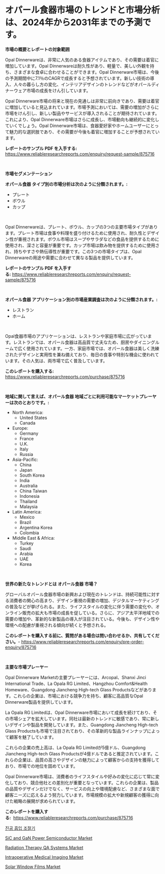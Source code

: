 <p><h1>オパール食器市場のトレンドと市場分析は、2024年から2031年までの予測です。</h1></p><p><strong>市場の概要とレポートの対象範囲</strong></p>
<p><p>Opal Dinnerwareは、非常に人気のある食器アイテムであり、その需要は着官に増加しています。Opal Dinnerwareは耐久性があり、軽量で、美しい外観を持ち、さまざまな食卓に合わせることができます。Opal Dinnerware市場は、今後の予測期間中に7.1％のCAGRで成長すると予想されています。新しい技術の導入、人々の暮らし方の変化、インテリアデザインのトレンドなどがオパールディナーウェア市場の成長をけん引しています。</p><p>Opal Dinnerware市場の将来と現在の見通しは非常に前向きであり、需要は着官に増加していると見込まれています。市場予測においては、需要の増加がさらに市場をけん引し、新しい製品やサービスが導入されることが期待されています。これにより、Opal Dinnerware市場はさらに成長し、市場動向も継続的に変化していくでしょう。Opal Dinnerware市場は、食器愛好家やホームユーザーにとって魅力的な選択肢であり、その需要が今後も着官に増加することが予想されています。</p></p>
<p><strong>レポートのサンプル PDF を入手する:</strong> <a href="https://www.reliableresearchreports.com/enquiry/request-sample/875716">https://www.reliableresearchreports.com/enquiry/request-sample/875716</a></p>
<p>&nbsp;</p>
<p><strong>市場セグメンテーション</strong></p>
<p><strong>オパール食器 タイプ別の市場分析は次のように分類されます。:</strong></p>
<p><ul><li>プレート</li><li>ボウル</li><li>カップ</li></ul></p>
<p>&nbsp;</p>
<p><p>Opal Dinnerwareは、プレート、ボウル、カップの3つの主要市場タイプがあります。プレート市場は食事や料理を盛り付けるために使用され、耐久性とデザイン性が重視されます。ボウル市場はスープやサラダなどの食品を提供するために使用され、深さと容量が重要です。カップ市場は飲み物を提供するために使用され、持ちやすさや熱伝導性が重要です。この3つの市場タイプは、Opal Dinnerwareの用途や需要に合わせて異なる製品を提供しています。</p></p>
<p><strong>レポートのサンプル PDF を入手する:</strong>&nbsp;<a href="https://www.reliableresearchreports.com/enquiry/request-sample/875716">https://www.reliableresearchreports.com/enquiry/request-sample/875716</a></p>
<p>&nbsp;</p>
<p><strong> オパール食器 アプリケーション別の市場産業調査は次のように分類されます。:</strong></p>
<p><ul><li>レストラン</li><li>ホーム</li></ul></p>
<p>&nbsp;</p>
<p><p>Opal食器市場のアプリケーションは、レストランや家庭市場に広がっています。レストランでは、オパール食器は高品質で丈夫なため、厨房やダイニングルームで広く使用されています。一方、家庭市場では、オパール食器は美しく洗練されたデザインと実用性を兼ね備えており、毎日の食事や特別な機会に使われています。その人気は、両市場で広く普及しています。</p></p>
<p><strong>このレポートを購入する:</strong>&nbsp; <a href="https://www.reliableresearchreports.com/purchase/875716">https://www.reliableresearchreports.com/purchase/875716</a></p>
<p>&nbsp;</p>
<p><strong>地域に関して言えば、オパール食器 地域ごとに利用可能なマーケットプレーヤーは次のとおりです。:</strong></p>
<p><ul>
    <li>
        North America:
        <ul>
            <li>United States</li>
            <li>Canada</li>
        </ul>
    </li>
    <li>
        Europe:
        <ul>
            <li>Germany</li>
            <li>France</li>
            <li>U.K.</li>
            <li>Italy</li>
            <li>Russia</li>
        </ul>
    </li>
    <li>
        Asia-Pacific:
        <ul>
            <li>China</li>
            <li>Japan</li>
            <li>South Korea</li>
            <li>India</li>
            <li>Australia</li>
            <li>China Taiwan</li>
            <li>Indonesia</li>
            <li>Thailand</li>
            <li>Malaysia</li>
        </ul>
    </li>
    <li>
        Latin America:
        <ul>
            <li>Mexico</li>
            <li>Brazil</li>
            <li>Argentina Korea</li>
            <li>Colombia</li>
        </ul>
    </li>
    <li>
        Middle East & Africa:
        <ul>
            <li>Turkey</li>
            <li>Saudi</li>
            <li>Arabia</li>
            <li>UAE</li>
            <li>Korea</li>
        </ul>
    </li>
    </ul></p>
<p>&nbsp;</p>
<p><strong>世界の新たなトレンドとは オパール食器 市場？</strong></p>
<p><p>グローバルオパール食器市場の新興および現在のトレンドは、持続可能性に対する消費者の関心の高まり、デザイン重視の需要の増加、デジタルマーケティングの普及などが挙げられる。また、ライフスタイルの変化に伴う需要の変化や、オンライン販売の拡大も市場の成長を促している。さらに、アジア太平洋地域での需要の増加や、革新的な新製品の導入が注目されている。今後も、デザイン性や環境への配慮が重視される傾向が続くと予想される。</p></p>
<p><strong>このレポートを購入する前に、質問がある場合は問い合わせるか、共有してください。</strong>- <a href="https://www.reliableresearchreports.com/enquiry/pre-order-enquiry/875716">https://www.reliableresearchreports.com/enquiry/pre-order-enquiry/875716</a></p>
<p>&nbsp;</p>
<p><strong>主要な市場プレーヤー</strong></p>
<p><p>Opal Dinnerware Marketの主要プレーヤーには、Arcopal、Shanxi Jinci International Trade、La Opala RG Limited、Hangzhou Comfort&Health Homeware、Guangdong Jiancheng High-tech Glass Productsなどがあります。これらの企業は、市場における競争力を持ち、顧客に高品質なOpal Dinnerware製品を提供しています。</p><p>La Opala RG Limitedは、Opal Dinnerware市場において成長を続けており、その市場シェアを拡大しています。同社は最新のトレンドに敏感であり、常に新しいデザインや製品を開発しています。また、Guangdong Jiancheng High-tech Glass Productsも市場で注目されており、その革新的な製品ラインナップによって顧客を魅了しています。</p><p>これらの企業の売上高は、La Opala RG Limitedが5億ドル、Guangdong Jiancheng High-tech Glass Productsが4億ドルであると推定されています。これらの企業は、品質の高さやデザインの魅力によって顧客からの支持を獲得しており、市場での地位を固めています。</p><p>Opal Dinnerware市場は、消費者のライフスタイルや好みの変化に応じて常に変化しており、競合他社との差別化が重要となっています。これらの企業は、製品の品質やデザインだけでなく、サービスの向上や環境配慮など、さまざまな面で顧客ニーズに応えるよう努力しています。市場規模の拡大や新規顧客の獲得に向けた戦略の展開が求められています。</p></p>
<p><strong>このレポートを購入する:</strong>&nbsp;&nbsp;<a href="https://www.reliableresearchreports.com/purchase/875716">https://www.reliableresearchreports.com/purchase/875716</a></p>
<p><p><a href="https://medium.com/@grozeliatrueheartb2i231y9/%EC%A7%84%EA%B3%B5-%ED%9D%A1%EC%9E%85-%EC%A1%B0%EC%A0%88%EA%B8%B0-%EC%8B%9C%EC%9E%A5-%EC%8B%9C%EC%9E%A5-cagr-%EC%8B%9C%EC%9E%A5-%EB%8F%99%ED%96%A5-%EB%B0%8F-%EC%84%B1%EC%9E%A5-%EC%A0%84%EB%9E%B5%EC%97%90-%EB%8C%80%ED%95%9C-%ED%86%B5%EC%B0%B0%EB%A0%A5-4ce5da5a44ec">진공 흡입 조절기</a></p><p><a href="https://view.publitas.com/reportprime-1/sic-and-gan-power-semiconductor-market-a-comprehensive-report-of-its-market-share-growth-trends-2024-2031/">SiC and GaN Power Semiconductor Market</a></p><p><a href="https://issuu.com/reportprime-2/docs/radiation-therapy-qa-systems-market-size-2030.pptx">Radiation Therapy QA Systems Market</a></p><p><a href="https://issuu.com/reportprime-2/docs/intraoperative-medical-imaging-market-size-2030.pp">Intraoperative Medical Imaging Market</a></p><p><a href="https://meowing-canidae-761.notion.site/Solar-Window-Films-Market-Research-Report-Forecasted-for-Period-from-2024-2031-by-Market-Type-Ma-6bf25d2fea8740deac5efacc1fd2bf3e">Solar Window Films Market</a></p></p>